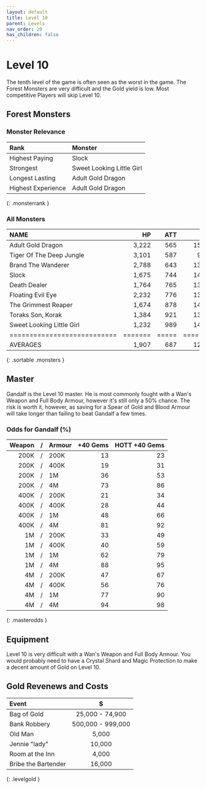 ```yaml
---
layout: default
title: Level 10
parent: Levels
nav_order: 20
has_children: false
---
```

# Level 10

The tenth level of the game is often seen as the worst in the game. The Forest Monsters are very difficult and the Gold yield is low. Most competitive Players will skip Level 10.

## Forest Monsters

### Monster Relevance

| Rank               | Monster                   |
|:-------------------|:--------------------------|
| Highest Paying     | Slock                     |
| Strongest          | Sweet Looking Little Girl |
| Longest Lasting    | Adult Gold Dragon         |
| Highest Experience | Adult Gold Dragon         |
{: .monsterrank }
  
### All Monsters

| NAME                      |    HP | ATT |     XP |   GOLD | RARE | WEAPON                | 
|:--------------------------|------:|----:|-------:|-------:|:-----|:----------------------|
| Adult Gold Dragon         | 3,222 | 565 | 15,364 | 56,444 | No   | Dragon Fire           | 
| Tiger Of The Deep Jungle  | 3,101 | 587 |  9,766 | 43,933 | No   | Eye Of The Tiger      | 
| Brand The Wanderer        | 2,788 | 643 | 13,744 | 38,755 | No   | Fighting Quarterstaff | 
| Slock                     | 1,675 | 744 | 14,333 | 56,444 | No   | Swamp Slime           | 
| Death Dealer              | 1,764 | 765 | 13,877 | 47,333 | No   | Stare Of Paralyzation | 
| Floating Evil Eye         | 2,232 | 776 | 13,455 | 43,233 | No   | Evil Stare            | 
| The Grimmest Reaper       | 1,674 | 878 | 14,237 | 39,844 | Yes  | White Sickle          | 
| Toraks Son, Korak         | 1,384 | 921 | 13,877 | 46,575 | No   | Sword Of Lightning    | 
| Sweet Looking Little Girl | 1,232 | 989 | 14,534 | 52,322 | No   | Demon Strike          | 
|===========================|=======|=====|========|========|======|=======================|
| AVERAGES                  | 1,907 | 687 | 12,319 | 42,488 |      |                       | 
{: .sortable .monsters }
  
## Master

Gandalf is the Level 10 master. He is most commonly fought with a Wan's Weapon and Full Body Armour, however it's still only a 50% chance. The risk is worth it, however, as saving for a Spear of Gold and Blood Armour will take longer than failing to beat Gandalf a few times.

### Odds for Gandalf (%)

| Weapon | / | Armour | +40 Gems | HOTT +40 Gems |
|-------:|:-:|:-------|---------:|--------------:|
|   200K | / | 200K   |       13 |            23 |
|   200K | / | 400K   |       19 |            31 |
|   200K | / | 1M     |       36 |            53 |
|   200K | / | 4M     |       73 |            86 |
|   400K | / | 200K   |       21 |            34 |
|   400K | / | 400K   |       28 |            44 |
|   400K | / | 1M     |       48 |            66 |
|   400K | / | 4M     |       81 |            92 |
|     1M | / | 200K   |       33 |            49 |
|     1M | / | 400K   |       40 |            59 |
|     1M | / | 1M     |       62 |            79 |
|     1M | / | 4M     |       88 |            95 |
|     4M | / | 200K   |       47 |            67 |
|     4M | / | 400K   |       56 |            76 |
|     4M | / | 1M     |       77 |            90 |
|     4M | / | 4M     |       94 |            98 |
{: .masterodds }
  
## Equipment

Level 10 is very difficult with a Wan's Weapon and Full Body Armour. You would probably need to have a Crystal Shard and Magic Protection to make a decent amount of Gold on Level 10.

## Gold Revenews and Costs

| Event               | $                 |
|:--------------------|:-----------------:|
| Bag of Gold         | 25,000 - 74,900   |
| Bank Robbery        | 500,000 - 999,000 |
| Old Man             | 5,000             |
| Jennie "lady"       | 10,000            |
| Room at the Inn     | 4,000             |
| Bribe the Bartender | 16,000            |
{: .levelgold }
  

